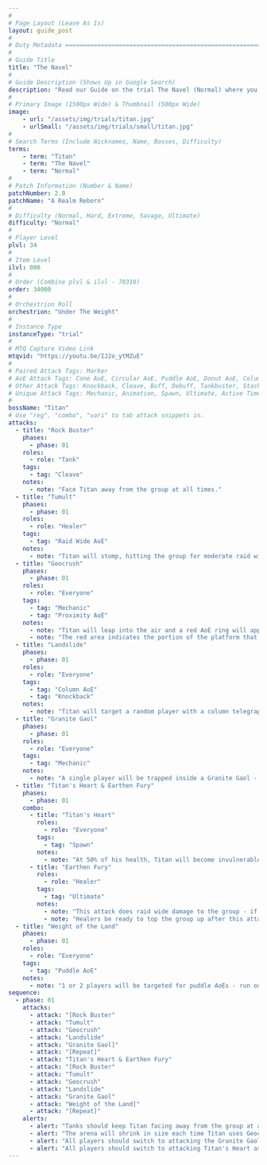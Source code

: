 ```yaml
---
#
# Page Layout (Leave As Is)
layout: guide_post
#
# Duty Metadata ================================================================
#
# Guide Title
title: "The Navel"
#
# Guide Description (Shows Up in Google Search)
description: "Read our Guide on the trial The Navel (Normal) where you'll face off against Titan."
#
# Primary Image (1500px Wide) & Thumbnail (500px Wide)
image:
    - url: "/assets/img/trials/titan.jpg"
    - urlSmall: "/assets/img/trials/small/titan.jpg"
#
# Search Terms (Include Nicknames, Name, Bosses, Difficulty)
terms:
    - term: "Titan"
    - term: "The Navel"
    - term: "Normal"
#
# Patch Information (Number & Name)
patchNumber: 2.0
patchName: "A Realm Reborn"
#
# Difficulty (Normal, Hard, Extreme, Savage, Ultimate)
difficulty: "Normal"
#
# Player Level
plvl: 34
#
# Item Level
ilvl: 000
#
# Order (Combine plvl & ilvl - 70310)
order: 34000
#
# Orchestrion Roll
orchestrion: "Under The Weight"
#
# Instance Type
instanceType: "trial"
#
# MTQ Capture Video Link
mtqvid: "https://youtu.be/IJ2o_ytMZuE"
#
# Paired Attack Tags: Marker
# AoE Attack Tags: Cone AoE, Circular AoE, Puddle AoE, Donut AoE, Column AoE, Area AoE, Point Blank AoE, Raid Wide AoE, Proximity AoE
# Other Attack Tags: Knockback, Cleave, Buff, Debuff, Tankbuster, Stack, Spread, Tether, Stun
# Unique Attack Tags: Mechanic, Animation, Spawn, Ultimate, Active Time Maneuver
#
bossName: "Titan"
# Use "reg", "combo", "vari" to tab attack snippets in.
attacks:
  - title: "Rock Buster"
    phases:
      - phase: 01
    roles:
      - role: "Tank"
    tags:
      - tag: "Cleave"
    notes:
      - note: "Face Titan away from the group at all times."
  - title: "Tumult"
    phases:
      - phase: 01
    roles:
      - role: "Healer"
    tags:
      - tag: "Raid Wide AoE"
    notes:
      - note: "Titan will stomp, hitting the group for moderate raid wide damage - be ready to heal through this."
  - title: "Geocrush"
    phases:
      - phase: 01
    roles:
      - role: "Everyone"
    tags:
      - tag: "Mechanic"
      - tag: "Proximity AoE"
    notes:
      - note: "Titan will leap into the air and a red AoE ring will appear at the edge of the arena."
      - note: "The red area indicates the portion of the platform that will be destroyed when Titan lands - players should stand on the inner edge of this area to take minimum damage and avoid being knocked off."
  - title: "Landslide"
    phases:
      - phase: 01
    roles:
      - role: "Everyone"
    tags:
      - tag: "Column AoE"
      - tag: "Knockback"
    notes:
      - note: "Titan will target a random player with a column telegraph - players should run out of this as soon as possible to avoid damage and being knocked off the arena."
  - title: "Granite Gaol"
    phases:
      - phase: 01
    roles:
      - role: "Everyone"
    tags:
      - tag: "Mechanic"
    notes:
      - note: "A single player will be trapped inside a Granite Gaol - all players must switch to attacking the goal to free the player as soon as possible."
  - title: "Titan's Heart & Earthen Fury"
    phases:
      - phase: 01
    combo:
      - title: "Titan's Heart"
        roles:
          - role: "Everyone"
        tags:
          - tag: "Spawn"
        notes:
          - note: "At 50% of his health, Titan will become invulnerable and his heart will be exposed - this must be destroyed before he casts Earthen Fury or the party will wipe."
      - title: "Earthen Fury"
        roles:
          - role: "Healer"
        tags:
          - tag: "Ultimate"
        notes:
          - note: "This attack does raid wide damage to the group - if Titan's Heart hasn't been destroyed, the party will wipe."
          - note: "Healers be ready to top the group up after this attack hits."
  - title: "Weight of the Land"
    phases:
      - phase: 01
    roles:
      - role: "Everyone"
    tags:
      - tag: "Puddle AoE"
    notes:
      - note: "1 or 2 players will be targeted for puddle AoEs - run out of these as soon as possible."
sequence:
  - phase: 01
    attacks:
      - attack: "[Rock Buster"
      - attack: "Tumult"
      - attack: "Geocrush"
      - attack: "Landslide"
      - attack: "Granite Gaol]"
      - attack: "[Repeat]"
      - attack: "Titan's Heart & Earthen Fury"
      - attack: "[Rock Buster"
      - attack: "Tumult"
      - attack: "Geocrush"
      - attack: "Landslide"
      - attack: "Granite Gaol"
      - attack: "Weight of the Land]"
      - attack: "[Repeat]"
    alerts:
      - alert: "Tanks should keep Titan facing away from the group at all times."
      - alert: "The arena will shrink in size each time Titan uses Geocrush - stand just outside the red ring to take minimal damage and avoid being knocked off."
      - alert: "All players should switch to attacking the Granite Gaol that traps a player."
      - alert: "All players should switch to attacking Titan's Heart as soon as it spawns to avoid death during Earthen Fury."
---
```

